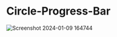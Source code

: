 # Circle-Progress-Bar
![Screenshot 2024-01-09 164744](https://github.com/Debarjitmohanty/Circle-Progress-Bar/assets/91021174/b449e195-47d7-4cde-9cb8-51c1c5fce014)
